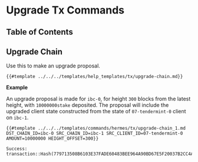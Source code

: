 # Upgrade Tx Commands

## Table of Contents

<!-- toc -->

## Upgrade Chain

Use this to make an upgrade proposal.

```shell
{{#template ../../../templates/help_templates/tx/upgrade-chain.md}}
```

__Example__

An upgrade proposal is made for `ibc-0`, for height `300` blocks from the latest height, with `10000000stake` deposited. The proposal will include the upgraded client state constructed from the state of `07-tendermint-0` client on `ibc-1`.

```shell
{{#template ../../../templates/commands/hermes/tx/upgrade-chain_1.md DST_CHAIN_ID=ibc-0 SRC_CHAIN_ID=ibc-1 SRC_CLIENT_ID=07-tendermint-0 AMOUNT=10000000 HEIGHT_OFFSET=300}}
```

```
Success: transaction::Hash(779713508B6103E37FADE60483BEE964A90BD67E5F20037B2CC4AE0E90B707C3)
```

